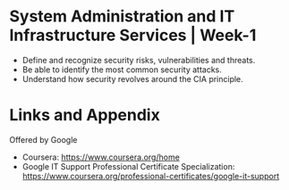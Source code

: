 # System Administration and IT Infrastructure Services | Week-1

* Define and recognize security risks, vulnerabilities and threats.
* Be able to identify the most common security attacks.
* Understand how security revolves around the CIA principle.


Links and Appendix
========================================================
Offered by Google


- Coursera: https://www.coursera.org/home
- Google IT Support Professional Certificate Specialization: https://www.coursera.org/professional-certificates/google-it-support

